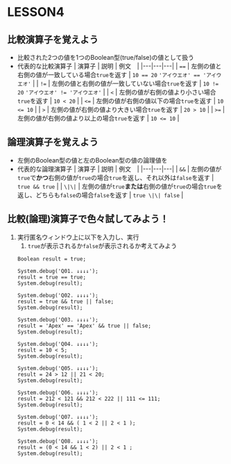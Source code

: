 # LESSON4
## 比較演算子を覚えよう
- 比較された2つの値を1つのBoolean型(true/false)の値として扱う
- 代表的な比較演算子
    | 演算子 | 説明 | 例文　| 
    |---|---|---| 
    | ```==``` | 左側の値と右側の値が一致している場合```true```を返す | ```10 == 20```  ```'アイウエオ' == 'アイウエオ'``` |
    | ```!=``` | 左側の値と右側の値が一致していない場合```true```を返す | ```10 != 20```  ```'アイウエオ' != 'アイウエオ'``` |
    | ```<``` | 左側の値が右側の値より小さい場合```true```を返す | ```10 < 20``` |
    | ```<=``` | 左側の値が右側の値以下の場合```true```を返す | ```10 <= 10``` |
    | ```>``` | 左側の値が右側の値より大きい場合```true```を返す | ```20 > 10``` |
    | ```>=``` | 左側の値が右側の値より以上の場合```true```を返す | ```10 <= 10``` |
## 論理演算子を覚えよう
- 左側のBoolean型の値と左のBoolean型の値の論理値を
- 代表的な論理演算子
    | 演算子 | 説明 | 例文　| 
    |---|---|---| 
    | ```&&``` | 左側の値が```true```で<strong>かつ</strong>右側の値が```true```の場合```true```を返し、それ以外は```false```を返す | ```true && true``` |
    | ```\|\|``` | 左側の値が```true```<strong>または</strong>右側の値が```true```の場合```true```を返し、どちらも```false```の場合```false```を返す | ```true \|\| false``` |

## 比較(論理)演算子で色々試してみよう！
1. 実行匿名ウィンドウ上に以下を入力し、実行
    1. ```true```が表示されるか```false```が表示されるか考えてみよう
    ```apex
    Boolean result = true;
    
    System.debug('Q01. ↓↓↓↓');
    result = true == true;
    System.debug(result);
    
    System.debug('Q02. ↓↓↓↓');
    result = true && true || false;
    System.debug(result);
    
    System.debug('Q03. ↓↓↓↓');
    result = 'Apex' == 'Apex' && true || false;
    System.debug(result);
    
    System.debug('Q04. ↓↓↓↓');
    result = 10 < 5;
    System.debug(result);
    
    System.debug('Q05. ↓↓↓↓');
    result = 24 > 12 || 21 < 20;
    System.debug(result);
    
    System.debug('Q06. ↓↓↓↓');
    result = 212 < 121 && 212 < 222 || 111 <= 111;
    System.debug(result);
    
    System.debug('Q07. ↓↓↓↓');
    result = 0 < 14 && ( 1 < 2 || 2 < 1 );
    System.debug(result);
    
    System.debug('Q08. ↓↓↓↓');
    result = (0 < 14 && 1 < 2) || 2 < 1 ;
    System.debug(result);
    ```

